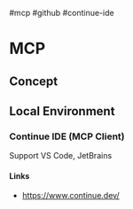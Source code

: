#mcp #github #continue-ide

# MCP

## Concept
## Local Environment
### Continue IDE (MCP Client)

Support VS Code, JetBrains
#### Links
* https://www.continue.dev/